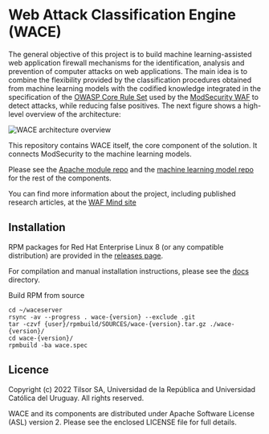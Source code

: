 # Web Attack Classification Engine (WACE)

The general objective of this project is to build machine
learning-assisted web application firewall mechanisms for the
identification, analysis and prevention of computer attacks on web
applications. The main idea is to combine the flexibility provided by
the classification procedures obtained from machine learning models
with the codified knowledge integrated in the specification of the
[OWASP Core Rule Set](https://coreruleset.org/) used by the [ModSecurity WAF](https://www.modsecurity.org/) to detect attacks, while
reducing false positives. The next figure shows a high-level
overview of the architecture:

![WACE architecture overview](https://github.com/tilsor/ModSecIntl_wace_server/blob/main/docs/images/architecture.jpg?raw=true "WACE architecture overview")

This repository contains WACE itself, the core component of the
solution. It connects ModSecurity to the machine learning models.

Please see the [Apache module
repo](https://github.com/tilsor/ModSecIntl_mod_wace) and the [machine
learning model
repo](https://github.com/tilsor/ModSecIntl_roberta_model) for the rest
of the components.

You can find more information about the project, including published
research articles, at the [WAF Mind
site](https://www.fing.edu.uy/inco/proyectos/wafmind)

## Installation
RPM packages for Red Hat Enterprise Linux 8 (or any compatible
distribution) are provided in the [releases
page](https://github.com/tilsor/ModSecIntl_wace_server/releases).

For compilation and manual installation instructions, please see the
[docs](https://github.com/tilsor/ModSecIntl_wace_server/tree/main/docs) directory.

Build RPM from source
```
cd ~/waceserver
rsync -av --progress . wace-{version} --exclude .git
tar -czvf {user}/rpmbuild/SOURCES/wace-{version}.tar.gz ./wace-{version}/
cd wace-{version}/
rpmbuild -ba wace.spec
```

## Licence
Copyright (c) 2022 Tilsor SA, Universidad de la República and
Universidad Católica del Uruguay. All rights reserved.

WACE and its components are distributed under Apache Software License
(ASL) version 2. Please see the enclosed LICENSE file for full
details.

